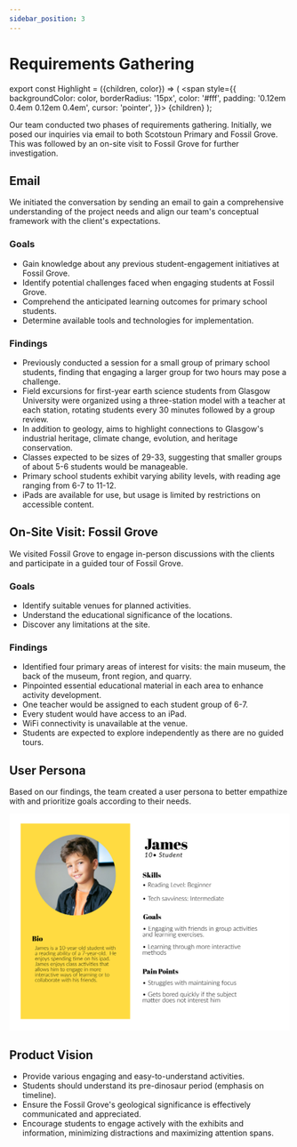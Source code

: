 ```yaml
---
sidebar_position: 3
---
```


# Requirements Gathering

export const Highlight = ({children, color}) => (
<span
style={{
      backgroundColor: color,
      borderRadius: '15px',
      color: '#fff',
      padding: '0.12em 0.4em 0.12em 0.4em',
      cursor: 'pointer',
    }}>
{children}
</span>
);

Our team conducted two phases of requirements gathering. Initially, we posed our inquiries via email to both Scotstoun Primary and Fossil Grove. This was followed by an on-site visit to Fossil Grove for further investigation.

## Email

We initiated the conversation by sending an email to gain a comprehensive understanding of the project needs and align our team's conceptual framework with the client's expectations.

### Goals

- Gain knowledge about any <Highlight color="
  #11a281"> previous student-engagement initiatives</Highlight> at Fossil Grove.
- Identify <Highlight color="#11a281"> potential challenges</Highlight> faced when engaging students at Fossil Grove.
- Comprehend the <Highlight color="#11a281"> anticipated learning outcomes</Highlight> for primary school students.
- Determine <Highlight color="#11a281"> available tools and technologies</Highlight> for implementation.

### Findings

- Previously conducted a session for a small group of primary school students, finding that engaging a larger group for two hours may pose a challenge.
- Field excursions for first-year earth science students from Glasgow University were organized using a <Highlight color="#11a281">three-station model with a teacher at each station</Highlight>, rotating students every 30 minutes followed by a group review.
- In addition to geology, aims to <Highlight color="#11a281">highlight connections to Glasgow's industrial heritage, climate change, evolution, and heritage conservation</Highlight>.
- Classes expected to be <Highlight color="#11a281">sizes of 29-33</Highlight>, suggesting that smaller groups of about 5-6 students would be manageable.
- Primary school students exhibit <Highlight color="#11a281">varying ability levels</Highlight>, with reading age ranging from 6-7 to 11-12.
- <Highlight color="#11a281">iPads</Highlight> are available for use, but usage is limited by restrictions on accessible content.

## On-Site Visit: Fossil Grove

We visited Fossil Grove to engage in-person discussions with the clients and participate in a guided tour of Fossil Grove.

### Goals

- Identify <Highlight color="#11a281"> suitable venues</Highlight> for planned activities.
- Understand the <Highlight color="#11a281"> educational significance</Highlight> of the locations.
- Discover any <Highlight color="#11a281"> limitations</Highlight> at the site.

### Findings

- Identified <Highlight color="#11a281">four primary areas of interest for visits</Highlight>: the main museum, the back of the museum, front region, and quarry.
- Pinpointed essential educational material in each area to enhance activity development.
- One teacher would be assigned to each student group of 6-7.
- Every student would have access to an <Highlight color="#11a281">iPad</Highlight>.
- <Highlight color="#11a281">WiFi connectivity is unavailable</Highlight> at the venue.
- Students are expected to <Highlight color="#11a281">explore independently</Highlight> as there are no guided tours.

## User Persona

Based on our findings, the team created a user persona to better empathize with and prioritize goals according to their needs.

![User Persona Image](../../static/img/ideation/persona.png)

## Product Vision

- Provide various <Highlight color="#11a281">engaging and easy-to-understand activities</Highlight>.
- Students should understand its pre-dinosaur period (emphasis on <Highlight color="#11a281"> timeline</Highlight>).
- Ensure the Fossil Grove's <Highlight color="#11a281"> geological significance</Highlight> is effectively communicated and appreciated.
- Encourage students to <Highlight color="#11a281">engage actively</Highlight> with the exhibits and information, minimizing distractions and maximizing attention spans.
